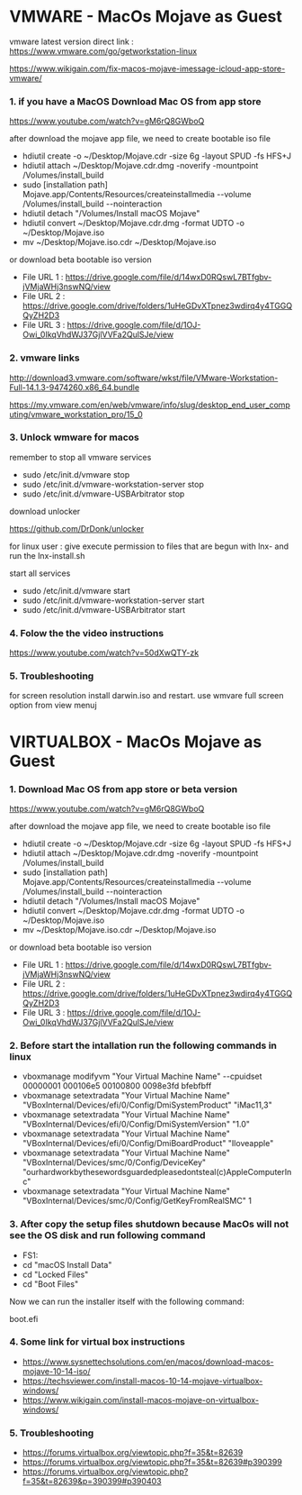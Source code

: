 # VMWARE - MacOs Mojave as Guest

vmware latest version direct link : https://www.vmware.com/go/getworkstation-linux


https://www.wikigain.com/fix-macos-mojave-imessage-icloud-app-store-vmware/


### 1. if you have a MacOS Download Mac OS from app store

https://www.youtube.com/watch?v=gM6rQ8GWboQ

after download the mojave app file, we need to create bootable iso file

- hdiutil create -o ~/Desktop/Mojave.cdr -size 6g -layout SPUD -fs HFS+J
- hdiutil attach ~/Desktop/Mojave.cdr.dmg -noverify -mountpoint /Volumes/install_build
- sudo [installation path] Mojave.app/Contents/Resources/createinstallmedia --volume /Volumes/install_build --nointeraction
- hdiutil detach "/Volumes/Install macOS Mojave"
- hdiutil convert ~/Desktop/Mojave.cdr.dmg -format UDTO -o ~/Desktop/Mojave.iso
- mv ~/Desktop/Mojave.iso.cdr ~/Desktop/Mojave.iso

or download beta bootable iso version

- File URL 1 : https://drive.google.com/file/d/14wxD0RQswL7BTfgbv-jVMjaWHj3nswNQ/view
- File URL 2 : https://drive.google.com/drive/folders/1uHeGDvXTpnez3wdirq4y4TGGQQyZH2D3
- File URL 3 : https://drive.google.com/file/d/1OJ-Owi_0IkqVhdWJ37GjlVVFa2QulSJe/view

### 2. vmware links

http://download3.vmware.com/software/wkst/file/VMware-Workstation-Full-14.1.3-9474260.x86_64.bundle

https://my.vmware.com/en/web/vmware/info/slug/desktop_end_user_computing/vmware_workstation_pro/15_0

### 3. Unlock wmware for macos

remember to stop all vmware services

- sudo /etc/init.d/vmware stop
- sudo /etc/init.d/vmware-workstation-server stop
- sudo /etc/init.d/vmware-USBArbitrator stop

download unlocker

https://github.com/DrDonk/unlocker

for linux user : give execute permission to files that are begun with lnx-
and run the lnx-install.sh

start all services

- sudo /etc/init.d/vmware start
- sudo /etc/init.d/vmware-workstation-server start
- sudo /etc/init.d/vmware-USBArbitrator start


### 4. Folow the the video instructions

https://www.youtube.com/watch?v=50dXwQTY-zk

### 5. Troubleshooting

for screen resolution install darwin.iso and restart. use wmvare full screen option from view menuj


# VIRTUALBOX - MacOs Mojave as Guest

### 1. Download Mac OS from app store or beta version

https://www.youtube.com/watch?v=gM6rQ8GWboQ

after download the mojave app file, we need to create bootable iso file

- hdiutil create -o ~/Desktop/Mojave.cdr -size 6g -layout SPUD -fs HFS+J
- hdiutil attach ~/Desktop/Mojave.cdr.dmg -noverify -mountpoint /Volumes/install_build
- sudo [installation path] Mojave.app/Contents/Resources/createinstallmedia --volume /Volumes/install_build --nointeraction
- hdiutil detach "/Volumes/Install macOS Mojave"
- hdiutil convert ~/Desktop/Mojave.cdr.dmg -format UDTO -o ~/Desktop/Mojave.iso
- mv ~/Desktop/Mojave.iso.cdr ~/Desktop/Mojave.iso

or download beta bootable iso version

- File URL 1 : https://drive.google.com/file/d/14wxD0RQswL7BTfgbv-jVMjaWHj3nswNQ/view
- File URL 2 : https://drive.google.com/drive/folders/1uHeGDvXTpnez3wdirq4y4TGGQQyZH2D3
- File URL 3 : https://drive.google.com/file/d/1OJ-Owi_0IkqVhdWJ37GjlVVFa2QulSJe/view

### 2. Before start the intallation run the following commands in linux

- vboxmanage modifyvm "Your Virtual Machine Name" --cpuidset 00000001 000106e5 00100800 0098e3fd bfebfbff
- vboxmanage setextradata "Your Virtual Machine Name" "VBoxInternal/Devices/efi/0/Config/DmiSystemProduct" "iMac11,3"
- vboxmanage setextradata "Your Virtual Machine Name" "VBoxInternal/Devices/efi/0/Config/DmiSystemVersion" "1.0"
- vboxmanage setextradata "Your Virtual Machine Name" "VBoxInternal/Devices/efi/0/Config/DmiBoardProduct" "Iloveapple"
- vboxmanage setextradata "Your Virtual Machine Name" "VBoxInternal/Devices/smc/0/Config/DeviceKey" "ourhardworkbythesewordsguardedpleasedontsteal(c)AppleComputerInc"
- vboxmanage setextradata "Your Virtual Machine Name" "VBoxInternal/Devices/smc/0/Config/GetKeyFromRealSMC" 1

### 3. After copy the setup files shutdown because MacOs will not see the OS disk and run following command 

- FS1: 
- cd "macOS Install Data"
- cd "Locked Files"
- cd "Boot Files"

Now we can run the installer itself with the following command:

boot.efi

### 4. Some link for virtual box instructions

- https://www.sysnettechsolutions.com/en/macos/download-macos-mojave-10-14-iso/
- https://techsviewer.com/install-macos-10-14-mojave-virtualbox-windows/
- https://www.wikigain.com/install-macos-mojave-on-virtualbox-windows/


### 5. Troubleshooting

- https://forums.virtualbox.org/viewtopic.php?f=35&t=82639
- https://forums.virtualbox.org/viewtopic.php?f=35&t=82639#p390399
- https://forums.virtualbox.org/viewtopic.php?f=35&t=82639&p=390399#p390403

